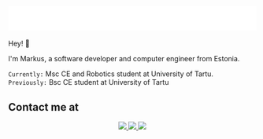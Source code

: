 <p align="center"> <img src="banner.svg"> </p>
Hey! 👋

I'm Markus, a software developer and computer engineer from Estonia.

<code>Currently:</code> Msc CE and Robotics student at University of Tartu.<br/>
<code>Previously:</code> Bsc CE student at University of Tartu

## Contact me at
<p align="center">
  <a href="https://www.linkedin.com/in/markus-erik-s%C3%BCgis-6a326521b/"><img src="https://img.shields.io/badge/LinkedIn-0077B5?style=for-the-badge&logo=linkedin&logoColor=white"/> </a>
  <a href="https://discordapp.com/users/274231781035606016"><img src="https://img.shields.io/badge/Discord-5865F2?style=for-the-badge&logo=discord&logoColor=white"/> </a>
  <a href="mailto:markus.sugis@gmail.com"><img src="https://img.shields.io/badge/Gmail-D14836?style=for-the-badge&logo=gmail&logoColor=white"/> </a>
</p>
